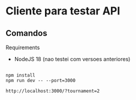 # Cliente para testar API

## Comandos

Requirements

- NodeJS 18 (nao testei com versoes anteriores)

```

npm install
npm run dev -- --port=3000

http://localhost:3000/?tournament=2

```
